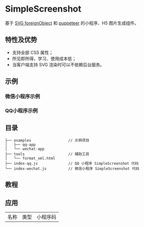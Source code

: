 # SimpleScreenshot

基于 [SVG foreignObject](https://developer.mozilla.org/zh-CN/docs/Web/SVG/Element/foreignObject) 和 [puppeteer](https://github.com/puppeteer/puppeteer) 的小程序、H5 图片生成组件。

## 特性及优势

- 支持全部 CSS 属性；
- 所见即所得，学习、使用成本低；
- 当客户端支持 SVG 渲染时可以不依赖后台服务。

## 示例

### 微信小程序示例

### QQ小程序示例

## 目录

```
├── examples                 // 示例项目
│   ├── qq-app
│   └── wechat-app
├── tools                    // 辅助工具
│   └── format_xml.html
├── index-qq.js              // QQ 小程序 SimpleScreenshot 代码
└── index-wechat.js          // 微信小程序 SimpleScreenshot 代码
```

## 教程

## 应用

<table style="word-break: normal;">
  <tr>
    <td>名称</td>
    <td>类型</td>
    <td>小程序码</td>
  </tr>
</table>







